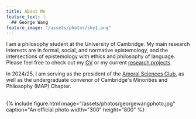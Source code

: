 ```yaml
---
title: About Me
feature_text: |
  ## George Wang
feature_image: "/assets/photos/sky1.png"
---
```

I am a philosophy student at the University of Cambridge. My main research interests are in formal, social, and normative epistemology, and the intersections of epistemology with ethics and philosophy of language. Please feel free to check out my [CV](https://www.georgewangdz.com/assets/cv.pdf "CV") or my current [research projects](https://www/georgewangdz.com/research "research projects").

In 2024/25, I am serving as the president of the [Amoral Sciences Club](https://www.amoralsciences.com "Amoral Sciences Club"), as well as the undergraduate convenor of Cambridge's Minorities and Philosophy (MAP) Chapter.

<br>
{% include figure.html image="/assets/photos/georgewangphoto.jpg" caption="An official photo width="300" height="800" %}
<br>
<br>